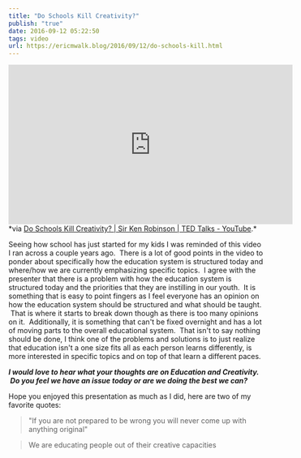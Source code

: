 ```yaml
---
title: "Do Schools Kill Creativity?"
publish: "true"
date: 2016-09-12 05:22:50
tags: video
url: https://ericmwalk.blog/2016/09/12/do-schools-kill.html
---
```


<iframe width="560" height="315" src="https://www.youtube.com/embed/iG9CE55wbtY" title="YouTube video player" frameborder="0" allow="accelerometer; autoplay; clipboard-write; encrypted-media; gyroscope; picture-in-picture" allowfullscreen></iframe>
*via <a href="https://youtu.be/iG9CE55wbtY">Do Schools Kill Creativity? | Sir Ken Robinson | TED Talks - YouTube</a>.*

Seeing how school has just started for my kids I was reminded of this video I ran across a couple years ago.  There is a lot of good points in the video to ponder about specifically how the education system is structured today and where/how we are currently emphasizing specific topics.  I agree with the presenter that there is a problem with how the education system is structured today and the priorities that they are instilling in our youth.  It is something that is easy to point fingers as I feel everyone has an opinion on how the education system should be structured and what should be taught.  That is where it starts to break down though as there is too many opinions on it.  Additionally, it is something that can't be fixed overnight and has a lot of moving parts to the overall educational system.  That isn't to say nothing should be done, I think one of the problems and solutions is to just realize that education isn't a one size fits all as each person learns differently, is more interested in specific topics and on top of that learn a different paces.

***I would love to hear what your thoughts are on Education and Creativity.  Do you feel we have an issue today or are we doing the best we can?***

Hope you enjoyed this presentation as much as I did, here are two of my favorite quotes:

>"If you are not prepared to be wrong you will never come up with anything original"

>We are educating people out of their creative capacities